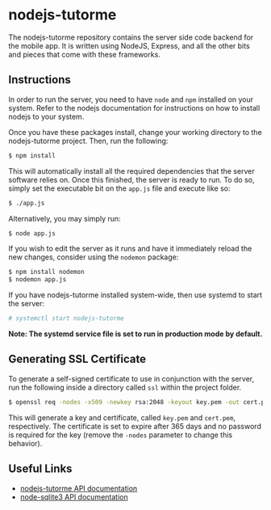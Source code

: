 # nodejs-tutorme

The nodejs-tutorme repository contains the server side code backend for the mobile app. It is written using NodeJS, Express, and all the other bits and pieces that come with these frameworks.

## Instructions

In order to run the server, you need to have `node` and `npm` installed on your system. Refer to the nodejs documentation for instructions on how to install nodejs to your system.

Once you have these packages install, change your working directory to the nodejs-tutorme project. Then, run the following:

```sh
$ npm install
```

This will automatically install all the required dependencies that the server software relies on. Once this finished, the server is ready to run. To do so, simply set the executable bit on the `app.js` file and execute like so:

```sh
$ ./app.js
```

Alternatively, you may simply run:

```sh
$ node app.js
```

If you wish to edit the server as it runs and have it immediately reload the new changes, consider using the `nodemon` package:

```sh
$ npm install nodemon
$ nodemon app.js
```

If you have nodejs-tutorme installed system-wide, then use systemd to start the server:

```sh
# systemctl start nodejs-tutorme
```
**Note: The systemd service file is set to run in production mode by default.**

## Generating SSL Certificate

To generate a self-signed certificate to use in conjunction with the server, run the following inside a directory called `ssl` within the project folder.

```sh
$ openssl req -nodes -x509 -newkey rsa:2048 -keyout key.pem -out cert.pem -days 365
```

This will generate a key and certificate, called `key.pem` and `cert.pem`, respectively. The certificate is set to expire after 365 days and no password is required for the key (remove the `-nodes` parameter to change this behavior).

## Useful Links

* [nodejs-tutorme API documentation](https://github.com/kocsenc/zakdost-node/wiki/API)
* [node-sqlite3 API documentation](https://github.com/mapbox/node-sqlite3/wiki/API)
